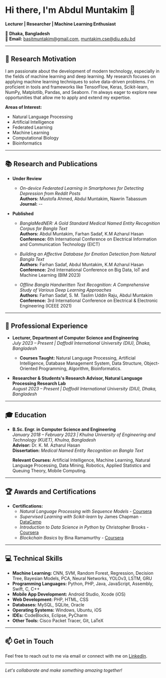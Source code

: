 # Hi there, I'm Abdul Muntakim 👋

**Lecturer | Researcher | Machine Learning Enthusiast**

📍 **Dhaka, Bangladesh**  
📧 **Email:** [basitmuntakim@gmail.com](mailto:basitmuntakim@gmail.com), [muntakim.cse@diu.edu.bd](mailto:muntakim.cse@diu.edu.bd)

---

## 🔬 Research Motivation

I am passionate about the development of modern technology, especially in the fields of machine learning and deep learning. My research focuses on applying machine learning techniques to solve data-driven problems. I'm proficient in tools and frameworks like TensorFlow, Keras, Scikit-learn, NumPy, Matplotlib, Pandas, and Seaborn. I'm always eager to explore new opportunities that allow me to apply and extend my expertise.

**Areas of Interest:**

- Natural Language Processing
- Artificial Intelligence
- Federated Learning
- Machine Learning
- Computational Biology
- Bioinformatics

---

## 📚 Research and Publications

- **Under Review**

  - *On-device Federated Learning in Smartphones for Detecting Depression from Reddit Posts*  
    **Authors:** Mustofa Ahmed, Abdul Muntakim, Nawrin Tabassum  
    **Journal:** --



- **Published**
  - *BanglaMedNER: A Gold Standard Medical Named Entity Recognition Corpus for Bangla Text*  
    **Authors:** Abdul Muntakim, Farhan Sadaf, K.M Azharul Hasan  
    **Conference:** 6th International Conference on Electrical Information and Communication Technology (EICT)

  - *Building an Affective Database for Emotion Detection from Natural Bangla Text*  
    **Authors:** Farhan Sadaf, Abdul Muntakim, K.M Azharul Hasan  
    **Conference:** 2nd International Conference on Big Data, IoT and Machine Learning (BIM 2023)

  - *Offline Bangla Handwritten Text Recognition: A Comprehensive Study of Various Deep Learning Approaches*  
    **Authors:** Farhan Sadaf, S. M. Taslim Uddin Raju, Abdul Muntakim  
    **Conference:** 3rd International Conference on Electrical & Electronic Engineering (ICEEE 2021)

---

## 💼 Professional Experience

- **Lecturer, Department of Computer Science and Engineering**  
  *July 2023 – Present | Daffodil International University (DIU), Dhaka, Bangladesh*

  - **Courses Taught:** Natural Language Processing, Artificial Intelligence, Database Management System, Data Structure, Object-Oriented Programming, Algorithm, Bioinformatics.

- **Researcher & Students's Research Advisor, Natural Language Processing Research Lab**  
  *August 2023 – Present | Daffodil International University (DIU), Dhaka, Bangladesh*

---

## 🎓 Education

- **B.Sc. Engr. in Computer Science and Engineering**  
  *January 2018 – February 2023 | Khulna University of Engineering and Technology (KUET), Khulna, Bangladesh*  
  **Advisor:** Dr. K. M. Azharul Hasan  
  **Dissertation:** *Medical Named Entity Recognition on Bangla Text*

  **Relevant Courses:** Artificial Intelligence, Machine Learning, Natural Language Processing, Data Mining, Robotics, Applied Statistics and Queuing Theory, Mobile Computing.

---

## 🏆 Awards and Certifications

- **Certifications:**
  - *Natural Language Processing with Sequence Models* - [Coursera](https://www.coursera.org/)
  - *Supervised Learning with Scikit-learn* by James Chapman - [DataCamp](https://www.datacamp.com/)
  - *Introduction to Data Science in Python* by Christopher Brooks - [Coursera](https://www.coursera.org/)
  - *Blockchain Basics* by Bina Ramamurthy - [Coursera](https://www.coursera.org/)


---

## 💻 Technical Skills

- **Machine Learning:** CNN, SVM, Random Forest, Regression, Decision Tree, Bayesian Models, PCA, Neural Networks, YOLOv3, LSTM, GRU
- **Programming Languages:** Python, PHP, Java, JavaScript, Assembly, Swift, C, C++
- **Mobile App Development:** Android Studio, Xcode (iOS)
- **Web Development:** PHP, HTML, CSS
- **Databases:** MySQL, SQLite, Oracle
- **Operating Systems:** Windows, Ubuntu, iOS
- **IDEs:** CodeBlocks, Eclipse, PyCharm
- **Other Tools:** Cisco Packet Tracer, Git, LaTeX

---

## 📫 Get in Touch

Feel free to reach out to me via email or connect with me on [LinkedIn](https://www.linkedin.com/in/abmuntakim78/).

---

*Let's collaborate and make something amazing together!*

